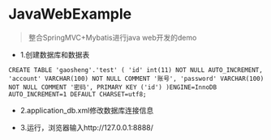 # JavaWebExample
> 整合SpringMVC+Mybatis进行java web开发的demo

* 1.创建数据库和数据表

`
CREATE TABLE 'gaosheng'.'test' (
  'id' int(11) NOT NULL AUTO_INCREMENT,
  'account' VARCHAR(100) NOT NULL COMMENT '账号',
  'password' VARCHAR(100) NOT NULL COMMENT '密码',
  PRIMARY KEY ('id')
)ENGINE=InnoDB AUTO_INCREMENT=1 DEFAULT CHARSET=utf8;
`

* 2.application_db.xml修改数据库连接信息

* 3.运行，浏览器输入http://127.0.0.1:8888/
